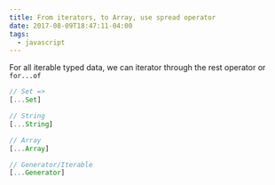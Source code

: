 ```yaml
---
title: From iterators, to Array, use spread operator
date: 2017-08-09T18:47:11-04:00
tags:
  - javascript
---
```

For all iterable typed data, we can iterator through the rest operator or  `for...of`

```javascript
// Set =>
[...Set]

// String
[...String]

// Array
[...Array]

// Generator/Iterable
[...Generator]
```